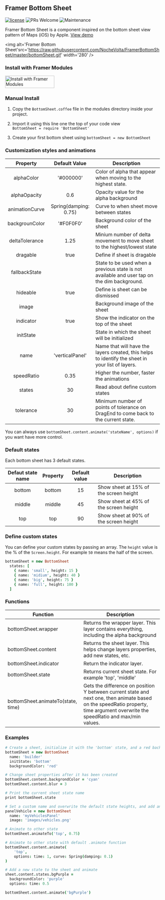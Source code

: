 ## Framer Bottom Sheet
[![license](https://img.shields.io/github/license/bpxl-labs/RemoteLayer.svg)](https://opensource.org/licenses/MIT)
![PRs Welcome](https://img.shields.io/badge/PRs-welcome-brightgreen.svg)
![Maintenance](https://img.shields.io/maintenance/yes/2018.svg)

Framer Bottom Sheet is a component inspired on the bottom sheet view pattern of Maps (iOS) by Apple. 
[View demo](https://framer.cloud/nDHim)

<img alt='Framer Bottom Sheet'src='https://raw.githubusercontent.com/NocheVolta/FramerBottomSheet/master/bottomSheet.gif' width='280' />

### Install with Framer Modules

<a href='https://open.framermodules.com/Bottom Sheet'>
  <img alt='Install with Framer Modules'
  src='https://www.framermodules.com/assets/badge@2x.png' width='160' height='40' />
</a>

### Manual Install

1. Copy the `BottomSheet.coffee` file in the modules directory inside your project.

2. Import it using this line one the top of your code view   
`BottomSheet = require 'BottomSheet'`

3. Create your first bottom sheet using
`bottomSheet = new BottomSheet`

### Customization styles and animations

|    Property    | Default Value | Description                              |
| :------------: | :-----------: | ---------------------------------------- |
|   alphaColor   |    '#000000'    | Color of alpha that appear when moving to the highest state. |
|   alphaOpacity |    0.6        | Opacity value for the alpha background |
| animationCurve | Spring(damping: 0.75) | Curve to when sheet move between states |
| backgrounColor |    '#F0F0F0'    | Background color of the sheet            |
| deltaTolerance | 1.25           |  Minium number of delta movement to move sheet to the highest/lowest state |
|      dragable  | true          | Define if sheet is dragable |
| fallbackState  |              | State to be used when a previous state is not available and user tap on the dim background.  |
| hideable      | true           |  Define is sheet can be dismissed |
|     image      |               | Background image of the sheet            |
|      indicator | true          | Show the indicator on the top of the sheet |
|   initState    |               | State in which the sheet will be initialized |
|      name      | 'verticalPanel' | Name that will have the layers created, this helps to identify the sheet in your list of layers. |
| speedRatio     | 0.35         | Higher the number, faster the animations |
| states      | 30              | Read about define custom states  |
| tolerance      | 30           | Minimum number of points of tolerance on DragEnd to come back to the current state.  |

You can always use `bottomSheet.content.animate('stateName', options)` if you want have more control.

### Default states

Each bottom sheet has 3 default states.

| Defaut state name |   Property   | Default value | Description                    |
| :---------------: | :----------: | :-----------: | ------------------------------ |
|   bottom          | bottom       |      15       | Show sheet at 15% of the screen height  |
|   middle          | middle       |      45       | Show sheet at 45% of the screen height  |
|    top            |  top         |      90       | Show sheet at 90% of the screen height  |

### Define custom states

You can define your custom states by passing an array. The `height` value is the % of the `Screen.height`. For example `50` means the half of the screen.  

```coffeescript
bottomSheet = new BottomSheet
  states: [
    { name: 'small', height: 15 }
    { name: 'midium', height: 40 }
    { name: 'big', height: 75 }
    { name: 'full', height: 100 }
  ]
```

### Functions

| Function          | Description          |
| ----------------- | -------------------- |
| bottomSheet.wrapper | Returns the wrapper layer. This layer contains everything, including the alpha background |
| bottomSheet.content | Returns the sheet layer. This helps change layers properties, add new states, etc. |
| bottomSheet.indicator | Return the indicator layer. |
| bottomSheet.state | Returns current sheet state. For example 'top', 'middle' |
| bottomSheet.animateTo(state, time) | Gets the difference on position Y between current state and next one, then animate based on the speedRatio property, time argument overwrite the speedRatio and max/min values. |

### Examples

```coffeescript
# Create a sheet, initialize it with the 'bottom' state, and a red background
bottomSheet = new BottomSheet
  name: 'builder'
  initState: 'bottom'
  backgroundColor: 'red'

# Change sheet properties after it has been created
bottomSheet.content.backgrondColor = 'cyan'
bottomSheet.content.blur = 3

# Print the current sheet state name
print bottomSheet.state

# Set a custom name and overwrite the default state heights, and add an image as background
panelVehicle = new BottomSheet
  name: 'myVehiclesPanel'
  image: 'images/vehicles.png'

# Animate to other state
bottomSheet.animateTo('top', 0.75)

# Animate to other state with default .animate function
bottomSheet.content.animate(
	'top',
    options: time: 1, curve: Spring(damping: 0.1)
)

# Add a new state to the sheet and animate
sheet.content.states.bgPurple =
  backgroundColor: 'purple'
  options: time: 0.5

bottomSheet.content.animate('bgPurple')
```

